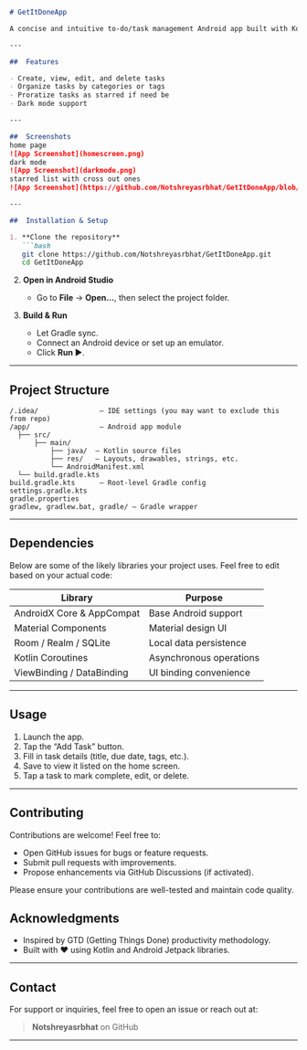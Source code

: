 ````markdown
# GetItDoneApp

A concise and intuitive to-do/task management Android app built with Kotlin. Helps users organize tasks, set deadlines, and boost productivity.

---

##  Features

- Create, view, edit, and delete tasks  
- Organize tasks by categories or tags
- Proratize tasks as starred if need be
- Dark mode support 

---

##  Screenshots
home page
![App Screenshot](homescreen.png)
dark mode
![App Screenshot](darkmode.png)
starred list with cross out ones 
![App Screenshot](https://github.com/Notshreyasrbhat/GetItDoneApp/blob/master/starred.png?raw=true)

---

##  Installation & Setup

1. **Clone the repository**  
   ```bash
   git clone https://github.com/Notshreyasrbhat/GetItDoneApp.git
   cd GetItDoneApp
````

2. **Open in Android Studio**

   * Go to **File** → **Open...**, then select the project folder.

3. **Build & Run**

   * Let Gradle sync.
   * Connect an Android device or set up an emulator.
   * Click **Run ▶**.

---

## Project Structure

```
/.idea/               – IDE settings (you may want to exclude this from repo)
/app/                 – Android app module
  ├── src/
      ├── main/
          ├── java/  – Kotlin source files
          ├── res/   – Layouts, drawables, strings, etc.
          └── AndroidManifest.xml
  └── build.gradle.kts
build.gradle.kts      – Root-level Gradle config
settings.gradle.kts
gradle.properties
gradlew, gradlew.bat, gradle/ – Gradle wrapper
```

---

## Dependencies

Below are some of the likely libraries your project uses. Feel free to edit based on your actual code:

| Library                   | Purpose                    |
| ------------------------- | -------------------------- |
| AndroidX Core & AppCompat | Base Android support       |
| Material Components       | Material design UI         |
| Room / Realm / SQLite     | Local data persistence     |
| Kotlin Coroutines         | Asynchronous operations    |
| ViewBinding / DataBinding | UI binding convenience     |

---

## Usage

1. Launch the app.
2. Tap the “Add Task” button.
3. Fill in task details (title, due date, tags, etc.).
4. Save to view it listed on the home screen.
5. Tap a task to mark complete, edit, or delete.

---

## Contributing

Contributions are welcome! Feel free to:

* Open GitHub issues for bugs or feature requests.
* Submit pull requests with improvements.
* Propose enhancements via GitHub Discussions (if activated).

Please ensure your contributions are well-tested and maintain code quality.


## Acknowledgments

* Inspired by GTD (Getting Things Done) productivity methodology.
* Built with ❤️ using Kotlin and Android Jetpack libraries.

---

## Contact

For support or inquiries, feel free to open an issue or reach out at:

> **Notshreyasrbhat** on GitHub
---
